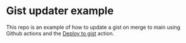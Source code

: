 # Gist updater example

This repo is an example of how to update a gist on merge to main using Github actions and the [Deploy to gist](https://github.com/marketplace/actions/deploy-to-gist) action.
